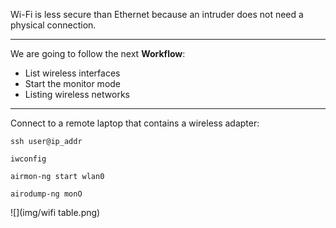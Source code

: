 Wi-Fi is less secure than Ethernet because an intruder does not need a physical connection.

---
We are going to follow the next **Workflow**:
- List wireless interfaces
- Start the monitor mode
- Listing wireless networks

---
Connect to a remote laptop that contains a wireless adapter:
````
ssh user@ip_addr

iwconfig

airmon-ng start wlan0

airodump-ng monO
````

![](img/wifi table.png)
